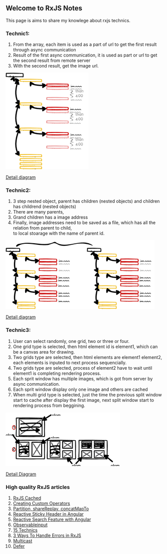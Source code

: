 ## Welcome to RxJS Notes

This page is aims to share my knowlege about rxjs technics. 

### Technic1: 
1. From the array, each item is used as a part of url  to get the first result through async communication
2. Result of the first async communication, it is used as part or url to get the second result from remote server
3. With the second result, get the image url.

![](/assets/images/technic1-1.png)

[Detail diagram](/technic1.md)


### Technic2:
1. 3 step nested object, parent has children (nested objects) and children has childrend (nested objects)
2. There are many parents, 
3. Grand children has a image address
4. Finally, image addresses need to be saved as a file, which has all the relation from parent to child,\
   to local stoarage with the name of parent id. 

![](/assets/images/technic2-1.png)

[Detail diagram](/technic2.md)

### Technic3:
1. User can select randomly, one grid, two or three or four.
2. One grid type is selected, then html element id is element1, which can be a canvas area for drawing.
3. Two grids type are selected, then html elements are element1 element2, each elements is inputed to next process sequencially.
4. Two grids type are selected, process of element2 have to wait until element1 is completing rendering process.
5. Each sprit window has multiple images, which is got from server by async communication.
6. Each sprit window display only one image and others are cached
7. When multi grid type is selected, just the time the previous split window start to cache after display the first image, next split window start to rendering process from beggining.

![](/assets/images/split-window1-1.png)

[Detail Diagram](/technic3.md)

### High quality RxJS articles

1. [RxJS Cached](https://blog.thoughtram.io/angular/2018/03/05/advanced-caching-with-rxjs.html )
2. [Creating Custom Operators](https://netbasal.com/creating-custom-operators-in-rxjs-32f052d69457)
3. [Partition, shareReplay, concatMapTo](https://netbasal.com/use-rxjs-to-modify-app-behavior-based-on-page-visibility-ce499c522be4)
4. [Reactive Sticky Header in Angular](https://netbasal.com/reactive-sticky-header-in-angular-12dbffb3f1d3)
5. [Reactive Search Feature with Angular](https://medium.com/lapis/searching-through-a-list-reactively-in-angular-c61c9d1832df)
6. [Observableinput](https://medium.com/javascript-everyday/rxjs-observableinput-dbc9c7035adc)
7. [15 Technics](https://sentinelone-tech.medium.com/15-rxjs-awesome-tips-from-15-sentinels-84ad132b13fd)
8. [3 Ways To Handle Errors in RxJS](https://medium.com/javascript-in-plain-english/3-ways-to-handle-errors-in-rxjs-97a04f2ecdc)
9. [Multicast](https://netbasal.com/understanding-rxjs-multicast-operators-77b3f60af0a2)
10. [Defer](https://netbasal.com/getting-to-know-the-defer-observable-in-rxjs-a16f092d8c09)





